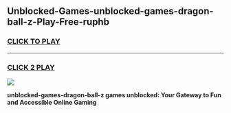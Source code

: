 
## Unblocked-Games-unblocked-games-dragon-ball-z-Play-Free-ruphb
<h3>
<a href="https://premium76.site?title=unblocked-games-dragon-ball-z&ref=23A">CLICK TO PLAY</a></h3>
<hr>

<h3>
<a href="https://premium76.site?title=unblocked-games-dragon-ball-z&ref=23A">CLICK 2 PLAY</a>
  
</h3>

<a href="https://premium76.site?title=unblocked-games-dragon-ball-z&ref=23A"><img src="https://clearcache.store/games.png"></a>


**unblocked-games-dragon-ball-z games unblocked: Your Gateway to Fun and Accessible Online Gaming**
